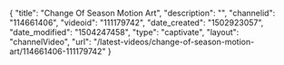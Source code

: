 {
    "title": "Change Of Season Motion Art",
    "description": "",
    "channelid": "114661406",
    "videoid": "111179742",
    "date_created": "1502923057",
    "date_modified": "1504247458",
    "type": "captivate",
    "layout": "channelVideo",
    "url": "\/latest-videos\/change-of-season-motion-art\/114661406-111179742"
}